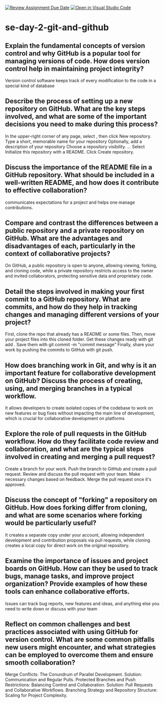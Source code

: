 [![Review Assignment Due Date](https://classroom.github.com/assets/deadline-readme-button-22041afd0340ce965d47ae6ef1cefeee28c7c493a6346c4f15d667ab976d596c.svg)](https://classroom.github.com/a/8wgCKhpZ)
[![Open in Visual Studio Code](https://classroom.github.com/assets/open-in-vscode-2e0aaae1b6195c2367325f4f02e2d04e9abb55f0b24a779b69b11b9e10269abc.svg)](https://classroom.github.com/online_ide?assignment_repo_id=18813094&assignment_repo_type=AssignmentRepo)
# se-day-2-git-and-github
## Explain the fundamental concepts of version control and why GitHub is a popular tool for managing versions of code. How does version control help in maintaining project integrity?
Version control software keeps track of every modification to the code in a special kind of database

## Describe the process of setting up a new repository on GitHub. What are the key steps involved, and what are some of the important decisions you need to make during this process?
In the upper-right corner of any page, select , then click New repository.
Type a short, memorable name for your repository
Optionally, add a description of your repository
Choose a repository visibility. ...
Select Initialize this repository with a README.
Click Create repository.

## Discuss the importance of the README file in a GitHub repository. What should be included in a well-written README, and how does it contribute to effective collaboration?
communicates expectations for a project and helps one manage contributions.

## Compare and contrast the differences between a public repository and a private repository on GitHub. What are the advantages and disadvantages of each, particularly in the context of collaborative projects?
On GitHub, a public repository is open to anyone, allowing viewing, forking, and cloning code, while a private repository restricts access to the owner and invited collaborators, protecting sensitive data and proprietary code. 

## Detail the steps involved in making your first commit to a GitHub repository. What are commits, and how do they help in tracking changes and managing different versions of your project?
First, clone the repo that already has a README or some files.
Then, move your project files into this cloned folder.
Get these changes ready with git add .
Save them with git commit -m "commit message"
Finally, share your work by pushing the commits to GitHub with git push.

## How does branching work in Git, and why is it an important feature for collaborative development on GitHub? Discuss the process of creating, using, and merging branches in a typical workflow.
It allows developers to create isolated copies of the codebase to work on new features or bug fixes without impacting the main line of development, which is crucial for collaborative development on platforms
## Explore the role of pull requests in the GitHub workflow. How do they facilitate code review and collaboration, and what are the typical steps involved in creating and merging a pull request?
Create a branch for your work.
Push the branch to GitHub and create a pull request.
Review and discuss the pull request with your team.
Make necessary changes based on feedback.
Merge the pull request once it's approved.
## Discuss the concept of "forking" a repository on GitHub. How does forking differ from cloning, and what are some scenarios where forking would be particularly useful?
It creates a separate copy under your account, allowing independent development and contribution proposals via pull requests, while cloning creates a local copy for direct work on the original repository. 

## Examine the importance of issues and project boards on GitHub. How can they be used to track bugs, manage tasks, and improve project organization? Provide examples of how these tools can enhance collaborative efforts.
Issues can track bug reports, new features and ideas, and anything else you need to write down or discuss with your team
## Reflect on common challenges and best practices associated with using GitHub for version control. What are some common pitfalls new users might encounter, and what strategies can be employed to overcome them and ensure smooth collaboration?
Merge Conflicts: The Conundrum of Parallel Development.
Solution: Communication and Regular Pulls.
Protected Branches and Push Restrictions: Balancing Control and Collaboration.
Solution: Pull Requests and Collaborative Workflows.
Branching Strategy and Repository Structure: Scaling for Project Complexity.
